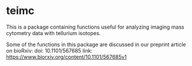 # teimc

This is a package containing functions useful for analyzing imaging mass cytometry data with tellurium isotopes. 

Some of the functions in this package are discussed in our preprint article on bioRxiv:
doi: 10.1101/567685
link: https://www.biorxiv.org/content/10.1101/567685v1